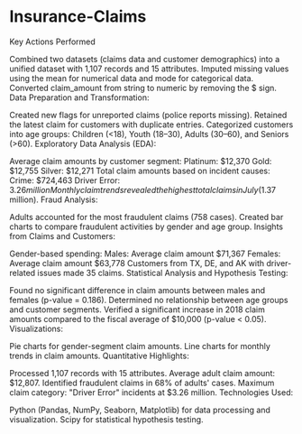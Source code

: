# Insurance-Claims
Key Actions Performed

Combined two datasets (claims data and customer demographics) into a unified dataset with 1,107 records and 15 attributes.
Imputed missing values using the mean for numerical data and mode for categorical data.
Converted claim_amount from string to numeric by removing the $ sign.
Data Preparation and Transformation:

Created new flags for unreported claims (police reports missing).
Retained the latest claim for customers with duplicate entries.
Categorized customers into age groups: Children (<18), Youth (18–30), Adults (30–60), and Seniors (>60).
Exploratory Data Analysis (EDA):

Average claim amounts by customer segment:
Platinum: $12,370
Gold: $12,755
Silver: $12,271
Total claim amounts based on incident causes:
Crime: $724,463
Driver Error: $3.26 million
Monthly claim trends revealed the highest total claims in July ($1.37 million).
Fraud Analysis:

Adults accounted for the most fraudulent claims (758 cases).
Created bar charts to compare fraudulent activities by gender and age group.
Insights from Claims and Customers:

Gender-based spending:
Males: Average claim amount $71,367
Females: Average claim amount $63,778
Customers from TX, DE, and AK with driver-related issues made 35 claims.
Statistical Analysis and Hypothesis Testing:

Found no significant difference in claim amounts between males and females (p-value = 0.186).
Determined no relationship between age groups and customer segments.
Verified a significant increase in 2018 claim amounts compared to the fiscal average of $10,000 (p-value < 0.05).
Visualizations:

Pie charts for gender-segment claim amounts.
Line charts for monthly trends in claim amounts.
Quantitative Highlights:

Processed 1,107 records with 15 attributes.
Average adult claim amount: $12,807.
Identified fraudulent claims in 68% of adults' cases.
Maximum claim category: "Driver Error" incidents at $3.26 million.
Technologies Used:

Python (Pandas, NumPy, Seaborn, Matplotlib) for data processing and visualization.
Scipy for statistical hypothesis testing.
